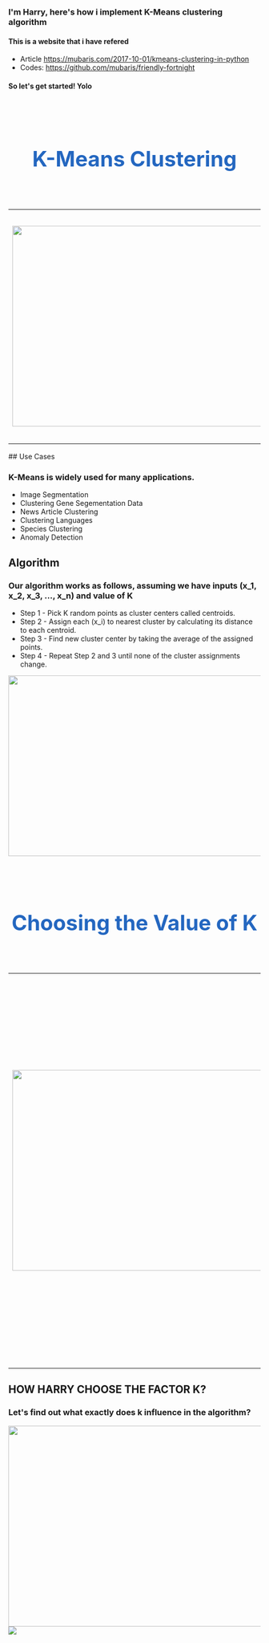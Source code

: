### I'm Harry, here's how i implement K-Means clustering algorithm 
#### This is a website that i have refered
- Article https://mubaris.com/2017-10-01/kmeans-clustering-in-python
- Codes: https://github.com/mubaris/friendly-fortnight
#### So let's get started! Yolo


<br><br><center><h1 style="font-size:3em;color:#2467C0">K-Means Clustering

</h1></center>
<br>
<table>
<col width="600">
<col width="500">
<tr>
<td><img src="https://i.imgur.com/S65Sk9c.jpg" align="middle" style="width:660;height:400px;"/></td>
<td>
<strong>
Clustering is a type of Unsupervised learning.
</strong>  This is very often used when you don’t have labeled data. K-Means Clustering is one of the popular clustering algorithm.<strong> The goal of this algorithm is to find groups(clusters) in the given data</strong>. In this post we will implement K-Means algorithm using Python from scratch.
<br>

</td>
</tr>
</table>
## Use Cases

### K-Means is widely used for many applications.

- Image Segmentation
- Clustering Gene Segementation Data
- News Article Clustering
- Clustering Languages
- Species Clustering
- Anomaly Detection

## Algorithm

### Our algorithm works as follows, assuming we have inputs \(x_1, x_2, x_3, …, x_n\) and value of K

- Step 1 - Pick K random points as cluster centers called centroids.
- Step 2 - Assign each \(x_i\) to nearest cluster by calculating its distance to each centroid.
- Step 3 - Find new cluster center by taking the average of the assigned points.
- Step 4 - Repeat Step 2 and 3 until none of the cluster assignments change.

<td><img src="https://i.imgur.com/k4XcapI.gif" align="middle" style="width:550px;height:360px;"/></td>



<br><br><center><h1 style="font-size:3em;color:#2467C0">Choosing the Value of K
</h1></center>
<br>
<table>
<col width="600">
<col width="500">
<tr>
<td><img src="https://i.imgur.com/k3o6NxK.jpg" align="middle" style="width:660;height:400px;"/></td>
<td>
<strong>
Choosing the Value of K
</strong>
We often know the value of K. In that case we use the value of K. Else we use the Elbow Method.
. We run the algorithm for different values of K(say K = 10 to 1) and plot the K values against SSE(Sum of Squared Errors). And select the value of K for the elbow point as shown in the figure.


<br>

</td>
</tr>
</table>

## HOW HARRY CHOOSE THE FACTOR K? 

### Let's find out what exactly does k influence in the algorithm?
<td><img src="https://www.analyticsvidhya.com/wp-content/uploads/2014/10/K-judgement.png" align="middle" style="width:660;height:400px;"/></td>

<td><img src="https://www.analyticsvidhya.com/blog/wp-content/uploads/2014/10/K-judgement2.png" align="middle" /></td>
